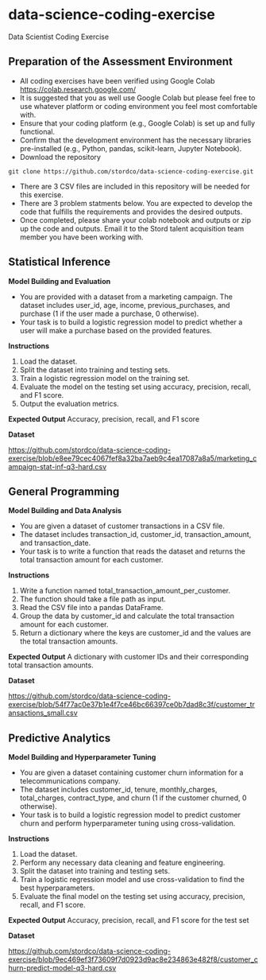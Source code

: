 # data-science-coding-exercise
Data Scientist Coding Exercise

## Preparation of the Assessment Environment
- All coding exercises have been verified using Google Colab https://colab.research.google.com/
- It is suggested that you as well use Google Colab but please feel free to use whatever platform or coding environment you feel most comfortable with.
- Ensure that your coding platform (e.g., Google Colab) is set up and fully functional.
- Confirm that the development environment has the necessary libraries pre-installed (e.g., Python, pandas, scikit-learn, Jupyter Notebook).
- Download the repository
```
git clone https://github.com/stordco/data-science-coding-exercise.git
```
- There are 3 CSV files are included in this repository will be needed for this exercise.
- There are 3 problem statments below. You are expected to develop the code that fulfills the requirements and provides the desired outputs.
- Once completed, please share your colab notebook and outputs or zip up the code and outputs. Email it to the Stord talent acquisition team member you have been working with.

## Statistical Inference
**Model Building and Evaluation**
- You are provided with a dataset from a marketing campaign. The dataset includes user_id, age, income, previous_purchases, and purchase (1 if the user made a purchase, 0 otherwise).
- Your task is to build a logistic regression model to predict whether a user will make a purchase based on the provided features.

**Instructions**
1. Load the dataset.
2. Split the dataset into training and testing sets.
3. Train a logistic regression model on the training set.
4. Evaluate the model on the testing set using accuracy, precision, recall, and F1 score.
5. Output the evaluation metrics.

**Expected Output**
Accuracy, precision, recall, and F1 score

**Dataset**

https://github.com/stordco/data-science-coding-exercise/blob/e8ee79cec4067fef8a32ba7aeb9c4ea17087a8a5/marketing_campaign-stat-inf-q3-hard.csv

## General Programming

**Model Building and Data Analysis**
- You are given a dataset of customer transactions in a CSV file.
- The dataset includes transaction_id, customer_id, transaction_amount, and transaction_date.
- Your task is to write a function that reads the dataset and returns the total transaction amount for each customer.

**Instructions**
1. Write a function named total_transaction_amount_per_customer.
2. The function should take a file path as input.
3. Read the CSV file into a pandas DataFrame.
4. Group the data by customer_id and calculate the total transaction amount for each customer.
5. Return a dictionary where the keys are customer_id and the values are the total transaction amounts.

**Expected Output**
A dictionary with customer IDs and their corresponding total transaction amounts.

**Dataset**

https://github.com/stordco/data-science-coding-exercise/blob/54f77ac0e37b1e4f7ce46bc66397ce0b7dad8c3f/customer_transactions_small.csv

## Predictive Analytics

**Model Building and Hyperparameter Tuning**
- You are given a dataset containing customer churn information for a telecommunications company.
- The dataset includes customer_id, tenure, monthly_charges, total_charges, contract_type, and churn (1 if the customer churned, 0 otherwise).
- Your task is to build a logistic regression model to predict customer churn and perform hyperparameter tuning using cross-validation.

**Instructions**
1. Load the dataset.
2. Perform any necessary data cleaning and feature engineering.
3. Split the dataset into training and testing sets.
4. Train a logistic regression model and use cross-validation to find the best hyperparameters.
5. Evaluate the final model on the testing set using accuracy, precision, recall, and F1 score.

**Expected Output**
Accuracy, precision, recall, and F1 score for the test set

**Dataset**

https://github.com/stordco/data-science-coding-exercise/blob/9ec469ef3f73609f7d0923d9ac8e234863e482f8/customer_churn-predict-model-q3-hard.csv


